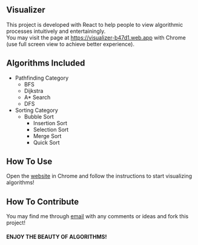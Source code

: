 ## Visualizer

This project is developed with React to help people to view algorithmic processes intuitively and entertainingly. <br/>
You may visit the page at <a href="https://visualizer-b47d1.web.app">https://visualizer-b47d1.web.app</a> with Chrome (use full screen view to achieve better experience).

## Algorithms Included

- Pathfinding Category
  - BFS
  - Dijkstra
  - A\* Search
  - DFS
- Sorting Category
  - Bubble Sort
    - Insertion Sort
    - Selection Sort
    - Merge Sort
    - Quick Sort

## How To Use

Open the <a href="https://visualizer-b47d1.web.app">website</a> in Chrome and follow the instructions to start visualizing algorithms!

## How To Contribute

You may find me through <a href="mailto:madvillain115@gmail.com">email</a> with any comments or ideas and fork this project!

#### ENJOY THE BEAUTY OF ALGORITHMS!
